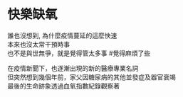 # 快樂缺氧

誰也沒想到, 為什麼疫情蔓延的這麼快速  
本來也沒太常干預時事  
也不是與世無爭，就是覺得管太多事 #覺得麻煩了些  

在疫情新聞下，也逐漸出現的新的醫療專業名詞  
但突然想到幾個年前，家父因糖尿病的其他並發症及器官衰竭  
最後的生命跡象透過血氧指數紀錄觀察著  
